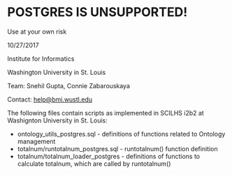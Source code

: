 # POSTGRES IS UNSUPPORTED!
Use at your own risk

10/27/2017

Institute for Informatics

Washington University in St. Louis

Team: Snehil Gupta, Connie Zabarouskaya

Contact: help@bmi.wustl.edu

The following files contain scripts as implemented in SCILHS i2b2 at Washignton University in St. Louis:
- ontology_utils_postgres.sql - definitions of functions related to Ontology management
- totalnum/runtotalnum_postgres.sql - runtotalnum() function definition
- totalnum/totalnum_loader_postgres - definitions of functions to calculate totalnum, which are called by runtotalnum()
